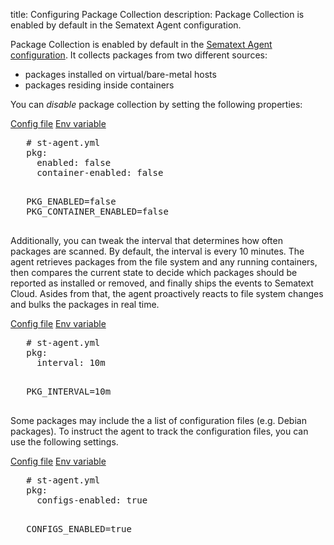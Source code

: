 title: Configuring Package Collection
description: Package Collection is enabled by default in the Sematext Agent configuration.

Package Collection is enabled by default in the [Sematext Agent configuration](../agents/sematext-agent/containers/configuration/). It collects packages from two different sources:

- packages installed on virtual/bare-metal hosts
- packages residing inside containers

You can *disable* package collection by setting the following properties:

<div class="mdl-tabs mdl-js-tabs mdl-js-ripple-effect">
 <div class="mdl-tabs__tab-bar">
     <a href="#file-pkg-enabled" class="mdl-tabs__tab is-active">Config file</a>
     <a href="#env-pkg-enabled" class="mdl-tabs__tab">Env variable</a>
 </div>

 <div class="mdl-tabs__panel is-active" id="file-pkg-enabled">
   <pre>
   # st-agent.yml
   pkg:
     enabled: false
     container-enabled: false
   </pre>
 </div>
 <div class="mdl-tabs__panel" id="env-pkg-enabled">
   <pre>
   PKG_ENABLED=false
   PKG_CONTAINER_ENABLED=false
   </pre>
 </div>
</div>

Additionally, you can tweak the interval that determines how often packages are scanned. By default, the interval is every 10 minutes. The agent retrieves packages from the file system and any running containers, then compares the current state to decide which packages should be reported as installed or removed, and finally ships the events to Sematext Cloud. Asides from that, the agent proactively reacts to file system changes and bulks the packages in real time.

<div class="mdl-tabs mdl-js-tabs mdl-js-ripple-effect">
 <div class="mdl-tabs__tab-bar">
     <a href="#file-pkg-interval" class="mdl-tabs__tab is-active">Config file</a>
     <a href="#env-pkg-interval" class="mdl-tabs__tab">Env variable</a>
 </div>

 <div class="mdl-tabs__panel is-active" id="file-pkg-interval">
   <pre>
   # st-agent.yml
   pkg:
     interval: 10m
   </pre>
 </div>
 <div class="mdl-tabs__panel" id="env-pkg-interval">
   <pre>
   PKG_INTERVAL=10m
   </pre>
 </div>
</div>

Some packages may include the a list of configuration files (e.g. Debian packages). To instruct the agent to track the configuration files, you can use the following settings.

<div class="mdl-tabs mdl-js-tabs mdl-js-ripple-effect">
 <div class="mdl-tabs__tab-bar">
     <a href="#file-pkg-configs" class="mdl-tabs__tab is-active">Config file</a>
     <a href="#env-pkg-configs" class="mdl-tabs__tab">Env variable</a>
 </div>

 <div class="mdl-tabs__panel is-active" id="file-pkg-configs">
   <pre>
   # st-agent.yml
   pkg:
     configs-enabled: true
   </pre>
 </div>
 <div class="mdl-tabs__panel" id="env-pkg-configs">
   <pre>
   CONFIGS_ENABLED=true
   </pre>
 </div>
</div>
